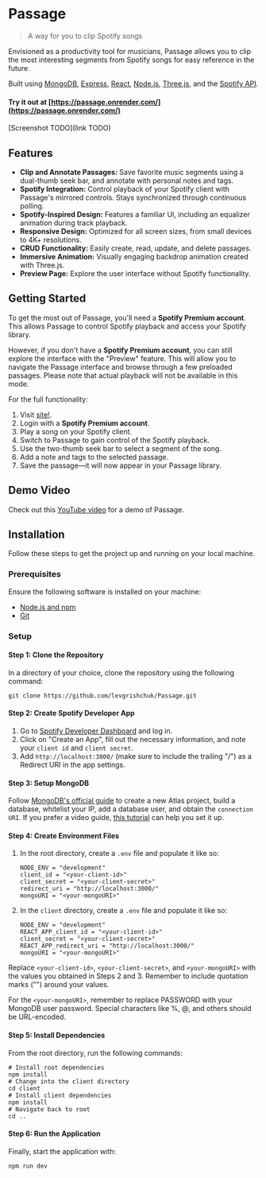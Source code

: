 # Passage

> A way for you to clip Spotify songs

Envisioned as a productivity tool for musicians, Passage allows you to clip the most interesting segments from Spotify songs for easy reference in the future.

Built using [MongoDB](https://www.mongodb.com/), [Express](https://expressjs.com/), [React](https://reactjs.org/), [Node.js](https://nodejs.org/), [Three.js](https://threejs.org/), and the [Spotify API](https://developer.spotify.com/documentation/web-api/).

#### Try it out at [https://passage.onrender.com/](https://passage.onrender.com/)

[Screenshot TODO](link TODO)

## Features
- **Clip and Annotate Passages:** Save favorite music segments using a dual-thumb seek bar, and annotate with personal notes and tags.
- **Spotify Integration:** Control playback of your Spotify client with Passage's mirrored controls. Stays synchronized through continuous polling.
- **Spotify-Inspired Design:** Features a familiar UI, including an equalizer animation during track playback.
- **Responsive Design:** Optimized for all screen sizes, from small devices to 4K+ resolutions.
- **CRUD Functionality:** Easily create, read, update, and delete passages.
- **Immersive Animation:** Visually engaging backdrop animation created with Three.js.
- **Preview Page:** Explore the user interface without Spotify functionality.

## Getting Started

To get the most out of Passage, you'll need a **Spotify Premium account**. This allows Passage to control Spotify playback and access your Spotify library.

However, if you don't have a **Spotify Premium account**, you can still explore the interface with the "Preview" feature. This will allow you to navigate the Passage interface and browse through a few preloaded passages. Please note that actual playback will not be available in this mode.

For the full functionality:

1. Visit [site!](link).
2. Login with a **Spotify Premium account**.
3. Play a song on your Spotify client.
4. Switch to Passage to gain control of the Spotify playback.
5. Use the two-thumb seek bar to select a segment of the song.
6. Add a note and tags to the selected passage.
7. Save the passage—it will now appear in your Passage library.

## Demo Video
Check out this [YouTube video](link) for a demo of Passage.

## Installation

Follow these steps to get the project up and running on your local machine.

### Prerequisites

Ensure the following software is installed on your machine:

- [Node.js and npm](https://nodejs.org/en/download/)
- [Git](https://git-scm.com/downloads)

### Setup

#### Step 1: Clone the Repository

In a directory of your choice, clone the repository using the following command:

```shell
git clone https://github.com/levgrishchuk/Passage.git
```

#### Step 2: Create Spotify Developer App

1. Go to [Spotify Developer Dashboard](https://developer.spotify.com/dashboard/applications) and log in.
2. Click on "Create an App", fill out the necessary information, and note your `client id` and `client secret`.
3. Add `http://localhost:3000/` (make sure to include the trailing "/") as a Redirect URI in the app settings.

#### Step 3: Setup MongoDB

Follow [MongoDB's official guide](https://docs.mongodb.com/manual/installation/) to create a new Atlas project, build a database, whitelist your IP, add a database user, and obtain the `connection URI`. If you prefer a video guide, [this tutorial](https://www.youtube.com/watch?v=KKyag6t98g8) can help you set it up.

#### Step 4: Create Environment Files

1. In the root directory, create a `.env` file and populate it like so:
    ```shell
    NODE_ENV = "development"
    client_id = "<your-client-id>"
    client_secret = "<your-client-secret>"
    redirect_uri = "http://localhost:3000/"
    mongoURI = "<your-mongoURI>"
    ```
2. In the `client` directory, create a `.env` file and populate it like so:
    ```shell
    NODE_ENV = "development"
    REACT_APP_client_id = "<your-client-id>"
    client_secret = "<your-client-secret>"
    REACT_APP_redirect_uri = "http://localhost:3000/"
    mongoURI = "<your-mongoURI>"
    ```
Replace `<your-client-id>`, `<your-client-secret>`, and `<your-mongoURI>` with the values you obtained in Steps 2 and 3. Remember to include quotation marks ("") around your values.

For the `<your-mongoURI>`, remember to replace PASSWORD with your MongoDB user password. Special characters like %, @, and others should be URL-encoded.

#### Step 5: Install Dependencies

From the root directory, run the following commands:

```shell
# Install root dependencies
npm install
# Change into the client directory
cd client
# Install client dependencies
npm install
# Navigate back to root
cd ..
```

#### Step 6: Run the Application

Finally, start the application with:

```shell
npm run dev
```

